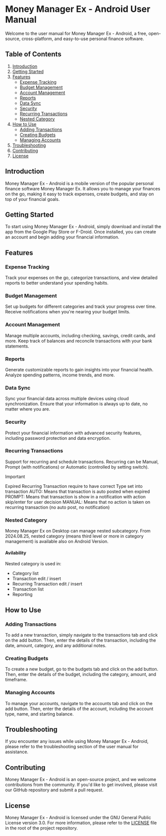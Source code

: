 # Money Manager Ex - Android User Manual

Welcome to the user manual for Money Manager Ex - Android, a free, open-source, cross-platform, and easy-to-use personal finance software.

## Table of Contents

1. [Introduction](#introduction)
2. [Getting Started](#getting-started)
3. [Features](#features)
    - [Expense Tracking](#expense-tracking)
    - [Budget Management](#budget-management)
    - [Account Management](#account-management)
    - [Reports](#reports)
    - [Data Sync](#data-sync)
    - [Security](#security)
    - [Recurring Transactions](#recurring-transactions)
    - [Nested Category](#nested-category)
4. [How to Use](#how-to-use)
    - [Adding Transactions](#adding-transactions)
    - [Creating Budgets](#creating-budgets)
    - [Managing Accounts](#managing-accounts)
5. [Troubleshooting](#troubleshooting)
6. [Contributing](#contributing)
7. [License](#license)

## Introduction

Money Manager Ex - Android is a mobile version of the popular personal finance software Money Manager Ex. It allows you to manage your finances on the go, making it easy to track expenses, create budgets, and stay on top of your financial goals.

## Getting Started

To start using Money Manager Ex - Android, simply download and install the app from the Google Play Store or F-Droid. Once installed, you can create an account and begin adding your financial information.

## Features

### Expense Tracking

Track your expenses on the go, categorize transactions, and view detailed reports to better understand your spending habits.

### Budget Management

Set up budgets for different categories and track your progress over time. Receive notifications when you're nearing your budget limits.

### Account Management

Manage multiple accounts, including checking, savings, credit cards, and more. Keep track of balances and reconcile transactions with your bank statements.

### Reports

Generate customizable reports to gain insights into your financial health. Analyze spending patterns, income trends, and more.

### Data Sync

Sync your financial data across multiple devices using cloud synchronization. Ensure that your information is always up to date, no matter where you are.

### Security

Protect your financial information with advanced security features, including password protection and data encryption.

### Recurring Transactions

Support for recurring and schedule transactions. Recurring can be Manual, Prompt (with notifications) or Automatic (controlled by setting switch).
> [!IMPORTANT]
> Expired Recurring Transaction require to have correct Type set into transaction
> AUTO: Means that transaction is auto posted when expired
> PROMPT: Means that transaction is show in a notification with action skip/enter for user decision
> MANUAL: Means that no action is taken on recurring transaction (no auto post, no notification)


### Nested Category

Money Manager Ex on Desktop can manage nested subcategory.
From 2024.08.25, nested category (means third level or more in category management) is available also on Android Version.

#### Avilability
Nested category is used in:
* Category list
* Transaction edit / insert
* Recurring Transaction edit / insert
* Transaction list
* Reporting


## How to Use

### Adding Transactions

To add a new transaction, simply navigate to the transactions tab and click on the add button. Then, enter the details of the transaction, including the date, amount, category, and any additional notes.

### Creating Budgets

To create a new budget, go to the budgets tab and click on the add button. Then, enter the details of the budget, including the category, amount, and timeframe.

### Managing Accounts

To manage your accounts, navigate to the accounts tab and click on the add button. Then, enter the details of the account, including the account type, name, and starting balance.

## Troubleshooting

If you encounter any issues while using Money Manager Ex - Android, please refer to the troubleshooting section of the user manual for assistance.

## Contributing

Money Manager Ex - Android is an open-source project, and we welcome contributions from the community. If you'd like to get involved, please visit our GitHub repository and submit a pull request.

## License

Money Manager Ex - Android is licensed under the GNU General Public License version 3.0. For more information, please refer to the [LICENSE](../../License) file in the root of the project repository.
